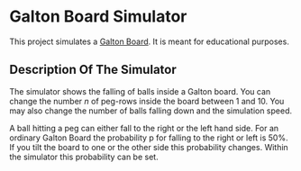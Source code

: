 # Galton Board Simulator

This project simulates a [Galton Board](https://en.wikipedia.org/wiki/Galton_board "Galton Board"). It is meant for educational purposes.

## Description Of The Simulator

The simulator shows the falling of balls inside a Galton board. You can change the number $n$ of peg-rows inside the board between 1 and 10. You may also change the number of balls falling down and the simulation speed.

A ball hitting a peg can either fall to the right or the left hand side. For an ordinary Galton Board the probability p for falling to the right or left is 50%. If you tilt the board to one or the other side this probability changes. Within the simulator this probability can be set.
